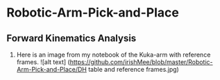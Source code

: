 # Robotic-Arm-Pick-and-Place
## Forward Kinematics Analysis

1. Here is an image from my notebook of the Kuka-arm with reference frames.
  ![alt text] (https://github.com/irishMee/blob/master/Robotic-Arm-Pick-and-Place/DH table and reference frames.jpg)
  
